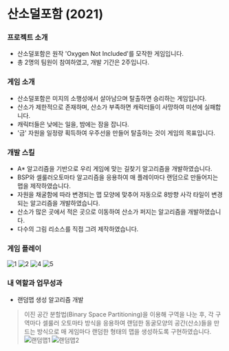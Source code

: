 # 산소덜포함 (2021)

### 프로젝트 소개
- 산소덜포함은 원작 'Oxygen Not Included'를 모작한 게임입니다.
- 총 2명의 팀원이 참여하였고, 개발 기간은 2주입니다.


### 게임 소개
- 산소덜포함은 미지의 소행성에서 살아남으며 탈출하면 승리하는 게임입니다.
- 산소가 제한적으로 존재하며, 산소가 부족하면 캐릭터들이 사망하여 미션에 실패합니다.
- 캐릭터들은 낮에는 일을, 밤에는 잠을 잡니다.
- '금' 자원을 일정량 획득하여 우주선을 만들어 탈출하는 것이 게임의 목표입니다.


### 개발 스킬
- A* 알고리즘을 기반으로 우리 게임에 맞는 길찾기 알고리즘을 개발하였습니다.
- BSP와 셀룰러오토마타 알고리즘을 응용하여 매 플레이마다 랜덤으로 만들어지는 맵을 제작하였습니다.
- 자원을 채굴함에 따라 변경되는 맵 모양에 맞추어 자동으로 8방향 사각 타일이 변경되는 알고리즘을 개발하였습니다.
- 산소가 많은 곳에서 적은 곳으로 이동하여 산소가 퍼지는 알고리즘을 개발하였습니다.
- 다수의 그림 리소스를 직접 그려 제작하였습니다.


### 게임 플레이
![1](https://user-images.githubusercontent.com/70570420/183586761-2220b2eb-760e-4f83-b04a-66ab68b9ede4.PNG)
![2](https://user-images.githubusercontent.com/70570420/183586784-569239cf-a2b8-4b3e-9eb1-b30c885ffb6e.PNG)
![4](https://user-images.githubusercontent.com/70570420/183586800-f3023abf-cba5-42e0-af93-91ac488a0d33.png)
![5](https://user-images.githubusercontent.com/70570420/183586812-0f564d74-f7ce-4fe7-82af-5ecbaa745064.PNG)


### 내 역할과 업무성과
 - 랜덤맵 생성 알고리즘 개발
 > 이진 공간 분할법(Binary Space Partitioning)을 이용해 구역을 나눈 후, 각 구역마다 셀룰러 오토마타 방식을 응용하여 랜덤한 동굴모양의 공간(산소)들을 만드는 방식으로 매 게임마다 랜덤한 형태의 맵을 생성하도록 구현하였습니다.
 ![랜덤맵1](https://user-images.githubusercontent.com/70570420/194385412-98f15820-94e9-415b-b3bd-2ca9e17b6c2b.PNG)
![랜덤맵2](https://user-images.githubusercontent.com/70570420/194385428-85acf642-e809-4874-93bf-c200e23e7bb2.PNG)
